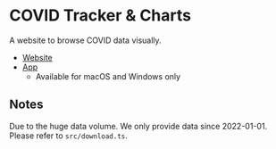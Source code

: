 # COVID Tracker & Charts

A website to browse COVID data visually.

- [Website](https://chuntaoliu.com/covid/)
- [App](https://github.com/tylerlong/covid-app/releases)
  - Available for macOS and Windows only


## Notes

Due to the huge data volume. We only provide data since 2022-01-01.
Please refer to `src/download.ts`.

